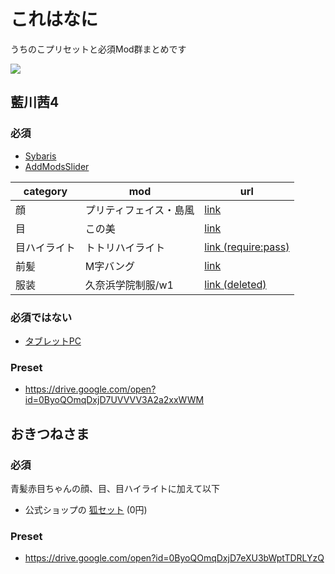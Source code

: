 # これはなに

うちのこプリセットと必須Mod群まとめです

![](https://mstdn.maud.io/system/media_attachments/files/000/188/282/original/d894129e8b5bb7a2.png)

## 藍川茜4
### 必須

* [Sybaris](http://motimoti3d.jp/blog-entry-13.html)
* [AddModsSlider](http://motimoti3d.jp/blog-entry-14.html)

category | mod | url |
---|---|---|
顔 | プリティフェイス・島風 | [link](http://ux.getuploader.com/cm3d2/download/7/cm3d2_7.zip) |
目 | この美 | [link](http://motimoti3d.jp/blog-entry-63.html) |
目ハイライト | トトリハイライト | [link (require:pass)](http://ux.getuploader.com/n777_mod/download/171/%E3%83%88%E3%83%88%E3%82%A5%E3%83%BC%E3%83%AA%E3%82%A2%E3%83%BB%E3%83%98%E3%83%AB%E3%83%A2%E3%83%AB%E3%83%88.rar) |
前髪 | M字バング | [link](http://ux.getuploader.com/cm3d2/download/19/cm3d2_19.zip) |
服装 | 久奈浜学院制服/w1 | [link (deleted)]() |

### 必須ではない

* [タブレットPC](http://ux.getuploader.com/cm3d2_okm/download/37/%E3%82%BF%E3%83%96%E3%83%AC%E3%83%83%E3%83%88PC.zip)

### Preset

* https://drive.google.com/open?id=0ByoQOmqDxjD7UVVVV3A2a2xxWWM

## おきつねさま

### 必須

青髪赤目ちゃんの顔、目、目ハイライトに加えて以下

* 公式ショップの [狐セット](https://cm3d2-shop.s-court.me/item.php?iid=188) (0円)

### Preset

- https://drive.google.com/open?id=0ByoQOmqDxjD7eXU3bWptTDRLYzQ